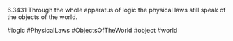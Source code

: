 6.3431 Through the whole apparatus of logic the physical laws still speak of the objects of the world.

#logic #PhysicalLaws #ObjectsOfTheWorld #object #world 